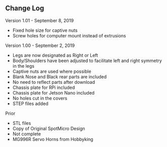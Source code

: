 ## Change Log

Version 1.01 - September 8, 2019
- Fixed hole size for captive nuts
- Screw holes for computer mount instead of extrusions

Version 1.00 - September 2, 2019
- Legs are now designated as Right or Left
- Body/Shoulders have been adjusted to facilitate left and right symmetry in the legs
- Captive nuts are used where possible
- Blank Nose and Black rear parts are included
- No need to reflect parts after download
- Chassis plate for RPi included
- Chassis plate for Jetson Nano included
- No holes cut in the covers
- STEP files added

Prior
- STL files
- Copy of Original SpotMicro Design
- Not complete
- MG996R Servo Horns from Hobbyking
